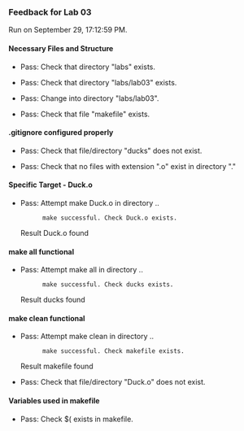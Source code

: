 ### Feedback for Lab 03

Run on September 29, 17:12:59 PM.


#### Necessary Files and Structure

+ Pass: Check that directory "labs" exists.

+ Pass: Check that directory "labs/lab03" exists.

+ Pass: Change into directory "labs/lab03".

+ Pass: Check that file "makefile" exists.


#### .gitignore configured properly

+ Pass: Check that file/directory "ducks" does not exist.

+ Pass: Check that no files with extension ".o" exist in directory "."


#### Specific Target - Duck.o

+ Pass: Attempt make Duck.o in directory ..

            make successful. Check Duck.o exists.



    Result Duck.o found


#### make all functional

+ Pass: Attempt make all in directory ..

            make successful. Check ducks exists.



    Result ducks found


#### make clean functional

+ Pass: Attempt make clean in directory ..

            make successful. Check makefile exists.



    Result makefile found

+ Pass: Check that file/directory "Duck.o" does not exist.


#### Variables used in makefile

+ Pass: Check $( exists in makefile.

